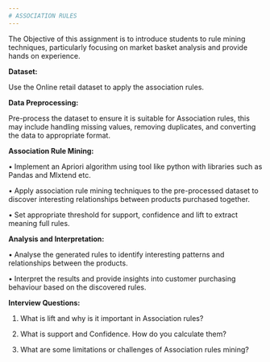 ```yaml
--- 
# ASSOCIATION RULES
---
```


The Objective of this assignment is to introduce students to rule mining techniques, particularly focusing on market basket analysis and provide hands on experience.

**Dataset:**

Use the Online retail dataset to apply the association rules.

**Data Preprocessing:**

Pre-process the dataset to ensure it is suitable for Association rules, this may include handling missing values, removing duplicates, and converting the data to appropriate format. 

**Association Rule Mining:**

•	Implement an Apriori algorithm using tool like python with libraries such as Pandas and Mlxtend etc.

•	 Apply association rule mining techniques to the pre-processed dataset to discover interesting relationships between products purchased together.

•	Set appropriate threshold for support, confidence and lift to extract meaning full rules.

**Analysis and Interpretation:**

•	Analyse the generated rules to identify interesting patterns and relationships between the products.

•	Interpret the results and provide insights into customer purchasing behaviour based on the discovered rules.

**Interview Questions:**

1.	What is lift and why is it important in Association rules?

2.	What is support and Confidence. How do you calculate them?

3.	What are some limitations or challenges of Association rules mining?

